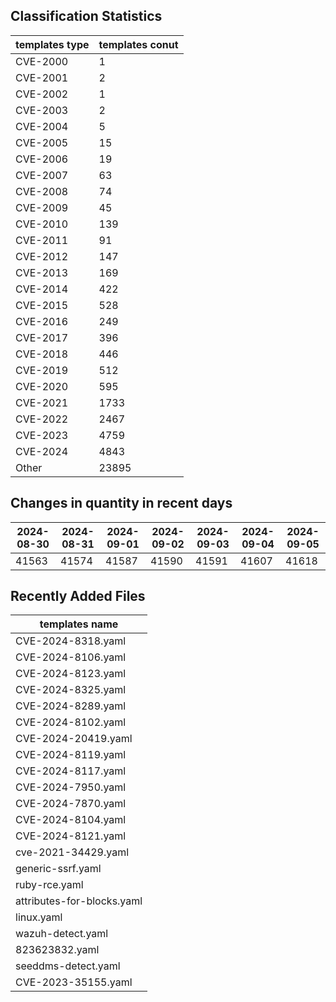 ## Classification Statistics
| templates type | templates conut | 
| --- | --- |
| CVE-2000 | 1 |
| CVE-2001 | 2 |
| CVE-2002 | 1 |
| CVE-2003 | 2 |
| CVE-2004 | 5 |
| CVE-2005 | 15 |
| CVE-2006 | 19 |
| CVE-2007 | 63 |
| CVE-2008 | 74 |
| CVE-2009 | 45 |
| CVE-2010 | 139 |
| CVE-2011 | 91 |
| CVE-2012 | 147 |
| CVE-2013 | 169 |
| CVE-2014 | 422 |
| CVE-2015 | 528 |
| CVE-2016 | 249 |
| CVE-2017 | 396 |
| CVE-2018 | 446 |
| CVE-2019 | 512 |
| CVE-2020 | 595 |
| CVE-2021 | 1733 |
| CVE-2022 | 2467 |
| CVE-2023 | 4759 |
| CVE-2024 | 4843 |
| Other | 23895 |
## Changes in quantity in recent days
|2024-08-30 | 2024-08-31 | 2024-09-01 | 2024-09-02 | 2024-09-03 | 2024-09-04 | 2024-09-05|
|--- | ------ | ------ | ------ | ------ | ------ | ---|
|41563 | 41574 | 41587 | 41590 | 41591 | 41607 | 41618|
## Recently Added Files
| templates name | 
| --- |
| CVE-2024-8318.yaml |
| CVE-2024-8106.yaml |
| CVE-2024-8123.yaml |
| CVE-2024-8325.yaml |
| CVE-2024-8289.yaml |
| CVE-2024-8102.yaml |
| CVE-2024-20419.yaml |
| CVE-2024-8119.yaml |
| CVE-2024-8117.yaml |
| CVE-2024-7950.yaml |
| CVE-2024-7870.yaml |
| CVE-2024-8104.yaml |
| CVE-2024-8121.yaml |
| cve-2021-34429.yaml |
| generic-ssrf.yaml |
| ruby-rce.yaml |
| attributes-for-blocks.yaml |
| linux.yaml |
| wazuh-detect.yaml |
| 823623832.yaml |
| seeddms-detect.yaml |
| CVE-2023-35155.yaml |
